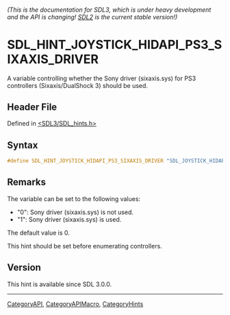 ###### (This is the documentation for SDL3, which is under heavy development and the API is changing! [SDL2](https://wiki.libsdl.org/SDL2/) is the current stable version!)
# SDL_HINT_JOYSTICK_HIDAPI_PS3_SIXAXIS_DRIVER

A variable controlling whether the Sony driver (sixaxis.sys) for PS3 controllers (Sixaxis/DualShock 3) should be used.

## Header File

Defined in [<SDL3/SDL_hints.h>](https://github.com/libsdl-org/SDL/blob/main/include/SDL3/SDL_hints.h)

## Syntax

```c
#define SDL_HINT_JOYSTICK_HIDAPI_PS3_SIXAXIS_DRIVER "SDL_JOYSTICK_HIDAPI_PS3_SIXAXIS_DRIVER"
```

## Remarks

The variable can be set to the following values:

- "0": Sony driver (sixaxis.sys) is not used.
- "1": Sony driver (sixaxis.sys) is used.

The default value is 0.

This hint should be set before enumerating controllers.

## Version

This hint is available since SDL 3.0.0.

----
[CategoryAPI](CategoryAPI), [CategoryAPIMacro](CategoryAPIMacro), [CategoryHints](CategoryHints)

